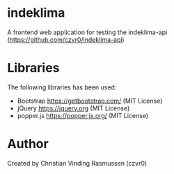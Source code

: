 # indeklima
A frontend web application for testing the indeklima-api (https://github.com/czvr0/indeklima-api)

# Libraries 
The following libraries has been used:
* Bootstrap https://getbootstrap.com/ (MIT License)
* jQuery https://jquery.org (MIT License) 
* popper.js https://popper.js.org/ (MIT License) 

# Author
Created by Christian Vinding Rasmussen (czvr0)
